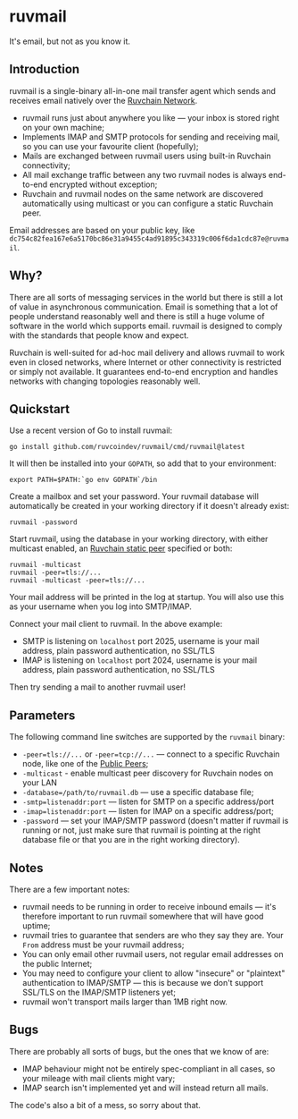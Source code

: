# ruvmail

It's email, but not as you know it.

## Introduction

ruvmail is a single-binary all-in-one mail transfer agent which sends and receives email natively over the [Ruvchain Network](https://ruvcoindev.github.io/).

* ruvmail runs just about anywhere you like — your inbox is stored right on your own machine;
* Implements IMAP and SMTP protocols for sending and receiving mail, so you can use your favourite client (hopefully);
* Mails are exchanged between ruvmail users using built-in Ruvchain connectivity;
* All mail exchange traffic between any two ruvmail nodes is always end-to-end encrypted without exception;
* Ruvchain and ruvmail nodes on the same network are discovered automatically using multicast or you can configure a static Ruvchain peer.

Email addresses are based on your public key, like `dc754c82fea167e6a5170bc86e31a9455c4ad91895c343319c006f6da1cdc87e@ruvmail`.

## Why?

There are all sorts of messaging services in the world but there is still a lot of value in asynchronous communication. Email is something that a lot of people understand reasonably well and there is still a huge volume of software in the world which supports email. ruvmail is designed to comply with the standards that people know and expect.

Ruvchain is well-suited for ad-hoc mail delivery and allows ruvmail to work even in closed networks, where Internet or other connectivity is restricted or simply not available. It guarantees end-to-end encryption and handles networks with changing topologies reasonably well.

## Quickstart

Use a recent version of Go to install ruvmail:

```
go install github.com/ruvcoindev/ruvmail/cmd/ruvmail@latest
```

It will then be installed into your `GOPATH`, so add that to your environment:

```
export PATH=$PATH:`go env GOPATH`/bin
```

Create a mailbox and set your password. Your ruvmail database will automatically be created in your working directory if it doesn't already exist:

```
ruvmail -password
```

Start ruvmail, using the database in your working directory, with either multicast enabled, an [Ruvchain static peer](https://github.com/ruvcoindev/public-peers) specified or both:

```
ruvmail -multicast
ruvmail -peer=tls://...
ruvmail -multicast -peer=tls://...
```

Your mail address will be printed in the log at startup. You will also use this as your username when you log into SMTP/IMAP.

Connect your mail client to ruvmail. In the above example:

* SMTP is listening on `localhost` port 2025, username is your mail address, plain password authentication, no SSL/TLS
* IMAP is listening on `localhost` port 2024, username is your mail address, plain password authentication, no SSL/TLS

Then try sending a mail to another ruvmail user!

## Parameters

The following command line switches are supported by the `ruvmail` binary:

* `-peer=tls://...` or `-peer=tcp://...` — connect to a specific Ruvchain node, like one of the [Public Peers](https://github.com/ruvcoindev/public-peers);
* `-multicast` - enable multicast peer discovery for Ruvchain nodes on your LAN
* `-database=/path/to/ruvmail.db` — use a specific database file;
* `-smtp=listenaddr:port` — listen for SMTP on a specific address/port
* `-imap=listenaddr:port` — listen for IMAP on a specific address/port;
* `-password` — set your IMAP/SMTP password (doesn't matter if ruvmail is running or not, just make sure that ruvmail is pointing at the right database file or that you are in the right working directory).

## Notes

There are a few important notes:

* ruvmail needs to be running in order to receive inbound emails — it's therefore important to run ruvmail somewhere that will have good uptime;
* ruvmail tries to guarantee that senders are who they say they are. Your `From` address must be your ruvmail address;
* You can only email other ruvmail users, not regular email addresses on the public Internet;
* You may need to configure your client to allow "insecure" or "plaintext" authentication to IMAP/SMTP — this is because we don't support SSL/TLS on the IMAP/SMTP listeners yet;
* ruvmail won't transport mails larger than 1MB right now.

## Bugs

There are probably all sorts of bugs, but the ones that we know of are:

* IMAP behaviour might not be entirely spec-compliant in all cases, so your mileage with mail clients might vary;
* IMAP search isn't implemented yet and will instead return all mails.

The code's also a bit of a mess, so sorry about that.
